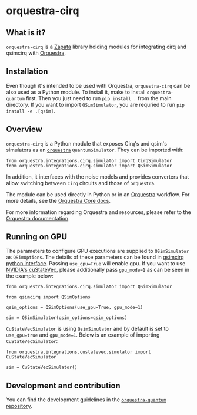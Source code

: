 # orquestra-cirq

## What is it?

`orquestra-cirq` is a [Zapata](https://www.zapatacomputing.com) library holding modules for integrating cirq and qsimcirq with [Orquestra](https://www.zapatacomputing.com/orquestra/).

## Installation

Even though it's intended to be used with Orquestra, `orquestra-cirq` can be also used as a Python module.
To install it, make to install `orquestra-quantum` first. Then you just need to run `pip install .` from the main directory.
If you want to import `QSimSimulator`, you are requried to run `pip install -e .[qsim]`.
## Overview

`orquestra-cirq` is a Python module that exposes Cirq's and qsim's simulators as an [`orquestra`](https://github.com/zapatacomputing/orquestra-quantum/blob/main/src/orquestra/quantum/api/backend.py) `QuantumSimulator`. They can be imported with:

```
from orquestra.integrations.cirq.simulator import CirqSimulator
from orquestra.integrations.cirq.simulator import QSimSimulator
```

In addition, it interfaces with the noise models and provides converters that allow switching between `cirq` circuits and those of `orquestra`.

The module can be used directly in Python or in an [Orquestra](https://www.orquestra.io) workflow.
For more details, see the [Orquestra Core docs](https://zapatacomputing.github.io/orquestra-core/index.html).

For more information regarding Orquestra and resources, please refer to the [Orquestra documentation](https://www.orquestra.io/docs).

## Running on GPU
The parameters to configure GPU executions are supplied to `QSimSimulator` as `QSimOptions`. The details of these parameters can be found in [qsimcirq python interface](https://quantumai.google/qsim/cirq_interface#gpu_execution). Passing `use_gpu=True` will enable gpu. If you want to use [NVIDIA's cuStateVec](https://docs.nvidia.com/cuda/cuquantum/custatevec/index.html), please additionally pass `gpu_mode=1` as can be seen in the example below:

```
from orquestra.integrations.cirq.simulator import QSimSimulator

from qsimcirq import QSimOptions

qsim_options = QSimOptions(use_gpu=True, gpu_mode=1)

sim = QSimSimulator(qsim_options=qsim_options)
```

`CuStateVecSimulator` is using `QsimSimulator` and by default is set to `use_gpu=true` and `gpu_mode=1`. Below is an example of importing `CuStateVecSimulator`:

```
from orquestra.integrations.custatevec.simulator import CuStateVecSimulator

sim = CuStateVecSimulator()
```
## Development and contribution

You can find the development guidelines in the [`orquestra-quantum` repository](https://github.com/zapatacomputing/orquestra-quantum).
